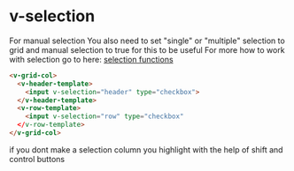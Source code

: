 # v-selection
For manual selection
You also need to set "single" or "multiple" selection to grid and manual selection to true for this to be useful For more how to work with selection go to here: [selection functions](https://aurelia-ui-toolkits.gitbooks.io/aurelia-v-grid-docs/content/chap06/#selection-class)



```html
<v-grid-col>
  <v-header-template>
    <input v-selection="header" type="checkbox">
  </v-header-template>
  <v-row-template>
    <input v-selection="row" type="checkbox"
  </v-row-template>
</v-grid-col>
```




if you dont make a selection column you highlight with the help of shift and control buttons


